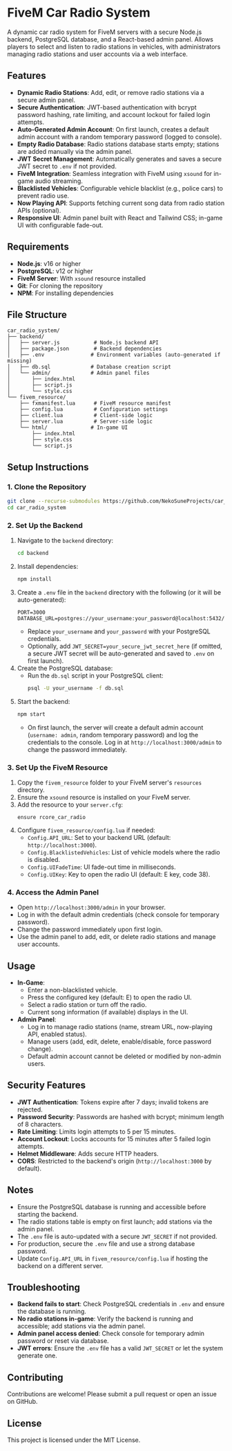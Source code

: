 # FiveM Car Radio System

A dynamic car radio system for FiveM servers with a secure Node.js backend, PostgreSQL database, and a React-based admin panel. Allows players to select and listen to radio stations in vehicles, with administrators managing radio stations and user accounts via a web interface.

## Features
- **Dynamic Radio Stations**: Add, edit, or remove radio stations via a secure admin panel.
- **Secure Authentication**: JWT-based authentication with bcrypt password hashing, rate limiting, and account lockout for failed login attempts.
- **Auto-Generated Admin Account**: On first launch, creates a default admin account with a random temporary password (logged to console).
- **Empty Radio Database**: Radio stations database starts empty; stations are added manually via the admin panel.
- **JWT Secret Management**: Automatically generates and saves a secure JWT secret to `.env` if not provided.
- **FiveM Integration**: Seamless integration with FiveM using `xsound` for in-game audio streaming.
- **Blacklisted Vehicles**: Configurable vehicle blacklist (e.g., police cars) to prevent radio use.
- **Now Playing API**: Supports fetching current song data from radio station APIs (optional).
- **Responsive UI**: Admin panel built with React and Tailwind CSS; in-game UI with configurable fade-out.

## Requirements
- **Node.js**: v16 or higher
- **PostgreSQL**: v12 or higher
- **FiveM Server**: With `xsound` resource installed
- **Git**: For cloning the repository
- **NPM**: For installing dependencies

## File Structure
```
car_radio_system/
├── backend/
│   ├── server.js           # Node.js backend API
│   ├── package.json        # Backend dependencies
│   ├── .env               # Environment variables (auto-generated if missing)
│   ├── db.sql             # Database creation script
│   └── admin/             # Admin panel files
│       ├── index.html
│       ├── script.js
│       └── style.css
└── fivem_resource/
    ├── fxmanifest.lua      # FiveM resource manifest
    ├── config.lua          # Configuration settings
    ├── client.lua          # Client-side logic
    ├── server.lua          # Server-side logic
    └── html/              # In-game UI
        ├── index.html
        ├── style.css
        └── script.js
```

## Setup Instructions

### 1. Clone the Repository
```bash
git clone --recurse-submodules https://github.com/NekoSuneProjects/car_radio_system.git
cd car_radio_system
```

### 2. Set Up the Backend
1. Navigate to the `backend` directory:
   ```bash
   cd backend
   ```
2. Install dependencies:
   ```bash
   npm install
   ```
3. Create a `.env` file in the `backend` directory with the following (or it will be auto-generated):
   ```plaintext
   PORT=3000
   DATABASE_URL=postgres://your_username:your_password@localhost:5432/car_radio_db
   ```
   - Replace `your_username` and `your_password` with your PostgreSQL credentials.
   - Optionally, add `JWT_SECRET=your_secure_jwt_secret_here` (if omitted, a secure JWT secret will be auto-generated and saved to `.env` on first launch).
4. Create the PostgreSQL database:
   - Run the `db.sql` script in your PostgreSQL client:
     ```bash
     psql -U your_username -f db.sql
     ```
5. Start the backend:
   ```bash
   npm start
   ```
   - On first launch, the server will create a default admin account (`username: admin`, random temporary password) and log the credentials to the console. Log in at `http://localhost:3000/admin` to change the password immediately.

### 3. Set Up the FiveM Resource
1. Copy the `fivem_resource` folder to your FiveM server's `resources` directory.
2. Ensure the `xsound` resource is installed on your FiveM server.
3. Add the resource to your `server.cfg`:
   ```plaintext
   ensure rcore_car_radio
   ```
4. Configure `fivem_resource/config.lua` if needed:
   - `Config.API_URL`: Set to your backend URL (default: `http://localhost:3000`).
   - `Config.BlacklistedVehicles`: List of vehicle models where the radio is disabled.
   - `Config.UIFadeTime`: UI fade-out time in milliseconds.
   - `Config.UIKey`: Key to open the radio UI (default: E key, code 38).

### 4. Access the Admin Panel
- Open `http://localhost:3000/admin` in your browser.
- Log in with the default admin credentials (check console for temporary password).
- Change the password immediately upon first login.
- Use the admin panel to add, edit, or delete radio stations and manage user accounts.

## Usage
- **In-Game**:
  - Enter a non-blacklisted vehicle.
  - Press the configured key (default: E) to open the radio UI.
  - Select a radio station or turn off the radio.
  - Current song information (if available) displays in the UI.
- **Admin Panel**:
  - Log in to manage radio stations (name, stream URL, now-playing API, enabled status).
  - Manage users (add, edit, delete, enable/disable, force password change).
  - Default admin account cannot be deleted or modified by non-admin users.

## Security Features
- **JWT Authentication**: Tokens expire after 7 days; invalid tokens are rejected.
- **Password Security**: Passwords are hashed with bcrypt; minimum length of 8 characters.
- **Rate Limiting**: Limits login attempts to 5 per 15 minutes.
- **Account Lockout**: Locks accounts for 15 minutes after 5 failed login attempts.
- **Helmet Middleware**: Adds secure HTTP headers.
- **CORS**: Restricted to the backend's origin (`http://localhost:3000` by default).

## Notes
- Ensure the PostgreSQL database is running and accessible before starting the backend.
- The radio stations table is empty on first launch; add stations via the admin panel.
- The `.env` file is auto-updated with a secure `JWT_SECRET` if not provided.
- For production, secure the `.env` file and use a strong database password.
- Update `Config.API_URL` in `fivem_resource/config.lua` if hosting the backend on a different server.

## Troubleshooting
- **Backend fails to start**: Check PostgreSQL credentials in `.env` and ensure the database is running.
- **No radio stations in-game**: Verify the backend is running and accessible; add stations via the admin panel.
- **Admin panel access denied**: Check console for temporary admin password or reset via database.
- **JWT errors**: Ensure the `.env` file has a valid `JWT_SECRET` or let the system generate one.

## Contributing
Contributions are welcome! Please submit a pull request or open an issue on GitHub.

## License
This project is licensed under the MIT License.

<!-- GitAds-Verify: UZT9PUSPNUU1YSAZI29YNZYMCG2HC7DO -->

